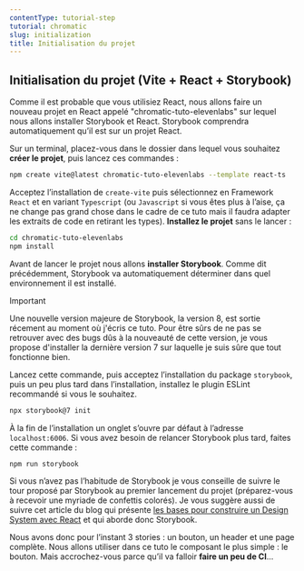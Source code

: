 ```yaml
---
contentType: tutorial-step
tutorial: chromatic
slug: initialization
title: Initialisation du projet
---
```


## Initialisation du projet (Vite + React + Storybook)

Comme il est probable que vous utilisiez React, nous allons faire un nouveau projet en React appelé "chromatic-tuto-elevenlabs" sur lequel nous allons installer Storybook et React. Storybook comprendra automatiquement qu’il est sur un projet React.

Sur un terminal, placez-vous dans le dossier dans lequel vous souhaitez **créer le projet**, puis lancez ces commandes&nbsp;:

```bash
npm create vite@latest chromatic-tuto-elevenlabs --template react-ts
```

Acceptez l’installation de `create-vite` puis sélectionnez en Framework `React` et en variant `Typescript` (ou `Javascript` si vous êtes plus à l’aise, ça ne change pas grand chose dans le cadre de ce tuto mais il faudra adapter les extraits de code en retirant les types). **Installez le projet** sans le lancer&nbsp;:

```bash
cd chromatic-tuto-elevenlabs
npm install
```

Avant de lancer le projet nous allons **installer Storybook**. Comme dit précédemment, Storybook va automatiquement déterminer dans quel environnement il est installé.

<div class="admonition important" markdown="1"><p class="admonition-title">Important</p>
Une nouvelle version majeure de Storybook, la version 8, est sortie récement au moment où j'écris ce tuto. Pour être sûrs de ne pas se retrouver avec des bugs dûs à la nouveauté de cette version, je vous propose d'installer la dernière version 7 sur laquelle je suis sûre que tout fonctionne bien.
</div>

Lancez cette commande, puis acceptez l’installation du package `storybook`, puis un peu plus tard dans l’installation, installez le plugin ESLint recommandé si vous le souhaitez.

```bash
npx storybook@7 init
```

À la fin de l’installation un onglet s’ouvre par défaut à l’adresse `localhost:6006`. Si vous avez besoin de relancer Storybook plus tard, faites cette commande&nbsp;:

```bash
npm run storybook
```

Si vous n’avez pas l’habitude de Storybook je vous conseille de suivre le tour proposé par Storybook au premier lancement du projet (préparez-vous à recevoir une myriade de confettis colorés). Je vous suggère aussi de suivre cet article du blog qui présente [les bases pour construire un Design System avec React](https://blog.eleven-labs.com/fr/design-system-react/) et qui aborde donc Storybook.

Nous avons donc pour l’instant 3 stories&nbsp;: un bouton, un header et une page complète. Nous allons utiliser dans ce tuto le composant le plus simple&nbsp;: le bouton. Mais accrochez-vous parce qu’il va falloir **faire un peu de CI**...

